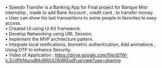 • Speedo Transfer is a Banking App for Final project for Banque Misr internship , made to add Bank Account , credit card ,
to transfer money.                                                    
• User can show his last transactions to some people in favorites to easy access.                                                    
• Created UI using Ui Kit framework.                                                    
• Develop Networking using URL Session.                               
• Implement the MVP architecture pattern.                          
• Integrate local notifications, biometric authentication, Add animations , Using OTP to enhance Security.                           
• Video of Application : https://drive.google.com/file/d/1W-y_EciIPbfdunuBAoR6lUUW4R5sdFua/view?usp=sharing
